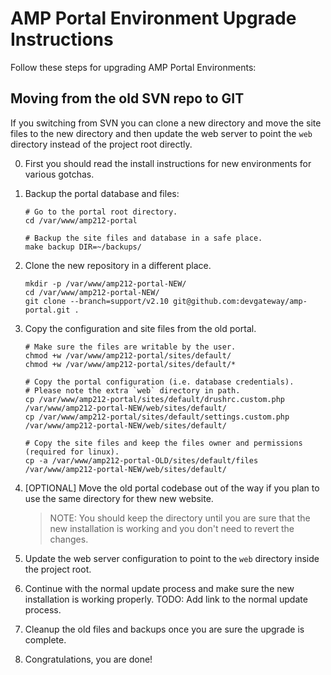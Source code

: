 
# AMP Portal Environment Upgrade Instructions

Follow these steps for upgrading AMP Portal Environments:


## Moving from the old SVN repo to GIT
If you switching from SVN you can clone a new directory and move the site files to the new directory and then update
the web server to point the `web` directory instead of the project root directly.

0.  First you should read the install instructions for new environments for various gotchas.

1.  Backup the portal database and files:
    ```
    # Go to the portal root directory.
    cd /var/www/amp212-portal

    # Backup the site files and database in a safe place.
    make backup DIR=~/backups/
    ```

2.  Clone the new repository in a different place.
    ```
    mkdir -p /var/www/amp212-portal-NEW/
    cd /var/www/amp212-portal-NEW/
    git clone --branch=support/v2.10 git@github.com:devgateway/amp-portal.git .
    ```

3.  Copy the configuration and site files from the old portal.
    ```
    # Make sure the files are writable by the user.
    chmod +w /var/www/amp212-portal/sites/default/
    chmod +w /var/www/amp212-portal/sites/default/*

    # Copy the portal configuration (i.e. database credentials).
    # Please note the extra `web` directory in path.
    cp /var/www/amp212-portal/sites/default/drushrc.custom.php /var/www/amp212-portal-NEW/web/sites/default/
    cp /var/www/amp212-portal/sites/default/settings.custom.php /var/www/amp212-portal-NEW/web/sites/default/

    # Copy the site files and keep the files owner and permissions (required for linux).
    cp -a /var/www/amp212-portal-OLD/sites/default/files /var/www/amp212-portal-NEW/web/sites/default/
    ```

4.  [OPTIONAL] Move the old portal codebase out of the way if you plan to use the same directory for thew new website.
    > NOTE: You should keep the directory until you are sure that the new installation is working and you don't need to
    >       revert the changes.

5.  Update the web server configuration to point to the `web` directory inside the project root.

6.  Continue with the normal update process and make sure the new installation is working properly.
    TODO: Add link to the normal update process.

7.  Cleanup the old files and backups once you are sure the upgrade is complete.

8.  Congratulations, you are done!
